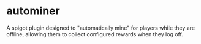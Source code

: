 # autominer
A spigot plugin designed to "automatically mine" for players while they are offline, allowing them to collect configured rewards when they log off.
